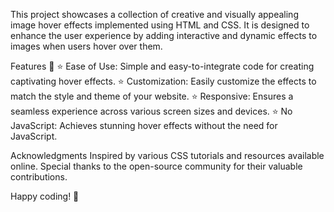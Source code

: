 This project showcases a collection of creative and visually appealing image hover effects implemented using HTML and CSS. It is designed to enhance the user experience by adding interactive and dynamic effects to images when users hover over them.

Features 🚀
⭐️ Ease of Use: Simple and easy-to-integrate code for creating captivating hover effects.
⭐️ Customization: Easily customize the effects to match the style and theme of your website.
⭐️ Responsive: Ensures a seamless experience across various screen sizes and devices.
⭐️ No JavaScript: Achieves stunning hover effects without the need for JavaScript.

Acknowledgments
Inspired by various CSS tutorials and resources available online.
Special thanks to the open-source community for their valuable contributions.

Happy coding! 🚀
